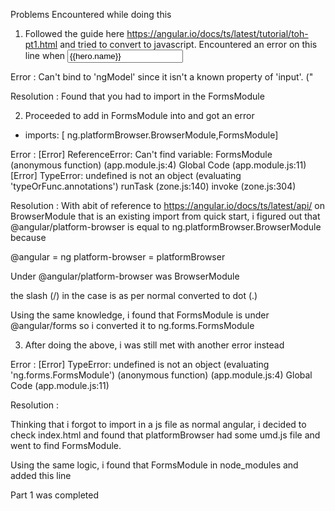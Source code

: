 Problems Encountered while doing this

1) Followed the guide here https://angular.io/docs/ts/latest/tutorial/toh-pt1.html and tried to convert to javascript. Encountered an error on this line when <input value="{{hero.name}}" placeholder="name">

Error :
	Can't bind to 'ngModel' since it isn't a known property of 'input'. (\"

Resolution :
Found that you had to import in the FormsModule

2) Proceeded to add in FormsModule into and got an error
- imports: [ ng.platformBrowser.BrowserModule,FormsModule]

Error :
[Error] ReferenceError: Can't find variable: FormsModule
	(anonymous function) (app.module.js:4)
	Global Code (app.module.js:11)
[Error] TypeError: undefined is not an object (evaluating 'typeOrFunc.annotations')
	runTask (zone.js:140)
	invoke (zone.js:304)

Resolution :
With abit of reference to https://angular.io/docs/ts/latest/api/ on BrowserModule that is an existing import from quick start, i figured out that @angular/platform-browser is equal to ng.platformBrowser.BrowserModule because

@angular = ng
platform-browser = platformBrowser

Under @angular/platform-browser was BrowserModule

the slash (/) in the case is as per normal converted to dot (.)

Using the same knowledge, i found that FormsModule is under @angular/forms so i converted it to ng.forms.FormsModule

3) After doing the above, i was still met with another error instead

Error :
	[Error] TypeError: undefined is not an object (evaluating 'ng.forms.FormsModule')
	(anonymous function) (app.module.js:4)
	Global Code (app.module.js:11)

Resolution :

Thinking that i forgot to import in a js file as normal angular, i decided to check index.html and found that platformBrowser had some umd.js file and went to find FormsModule.

<script src="node_modules/@angular/platform-browser/bundles/platform-browser.umd.js"></script>
<script src="node_modules/@angular/platform-browser-dynamic/bundles/platform-browser-dynamic.umd.js"></script>

Using the same logic, i found that FormsModule in node_modules and added this line

<script src="node_modules/@angular/forms/bundles/forms.umd.js"></script>

Part 1 was completed
